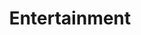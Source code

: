---
title: "Entertainment"
description: "This category is dedicated to my articles based on entertainment"
slug: "entertainment"
image: "entertainment.png"
style:
    background: "#261747"
    color: "#ffffff"
---